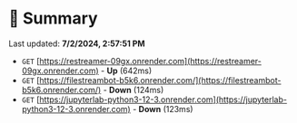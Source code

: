 # 📖 Summary
Last updated: **7/2/2024, 2:57:51 PM**

- `GET` [https://restreamer-09gx.onrender.com](https://restreamer-09gx.onrender.com) - **Up** (642ms)
- `GET` [https://filestreambot-b5k6.onrender.com/](https://filestreambot-b5k6.onrender.com/) - **Down** (124ms)
- `GET` [https://jupyterlab-python3-12-3.onrender.com](https://jupyterlab-python3-12-3.onrender.com) - **Down** (123ms)
